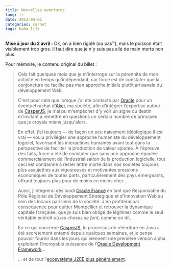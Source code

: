 ```yaml
---
title: Nouvelles aventures
lang: fr
date: 2012-04-01
categories: carnet
tags: haha life
---
```


**Mise à jour du 2 avril :** Ok, on a bien rigolé (ou pas™), mais le poisson était visiblement trop gros. Il faut dire que je n'y suis pas allé de main morte non plus.

Pour mémoire, le contenu original du billet :

> Cela fait quelques mois que je m'interroge sur la pérennité de mon activité en temps qu'indépendant, car force est de constater que la conjoncture ne facilite pas mon approche initiale plutôt artisanale du développement Web.
>
> C'est pour cela que lorsque j'ai été contacté par [Oracle](http://oracle.com/) pour un éventuel rachat d'[Akei](http://akei.com/), ma société, afin d'intégrer l'expertise autour de [CasperJS](http://casperjs.org/), je n'ai pu m'empêcher d'y voir un signe du destin m'invitant à remettre en questions un certain nombre de principes que je croyais miens jusqu'alors.
>
> En effet, j'ai toujours — de façon un peu naïvement idéologique il est vrai — voulu privilégier une approche humaniste du développement logiciel, favorisant les interactions humaines avant tout dans la perspective de faciliter la production de valeur ajoutée. À l'épreuve des faits, force a été de constater que sans une approche épaulée commercialement de l'industrialisation de la production logicielle, tout ceci est condamné à rester lettre morte dans nos sociétés toujours plus assujetties aux vigoureuses et motivantes pressions économiques de toutes parts, particulièrement des pays émergeants, offrant toujours plus pour de moins en moins cher…
>
> Aussi, j'integrerai dès lundi [Oracle France](http://www.oracle.com/fr/index.html) en tant que Responsable du Pôle Régional de Développement Stratégique et d'Innovation Web au sein des locaux parisiens de la société. J'en profiterai par conséquence pour quitter Montpellier et retrouver la dynamique capitale française, que je suis bien obligé de légitimer comme le seul véritable endroit où *les choses se font*, comme on dit.
>
> En ce qui concerne [CasperJS](http://casperjs.org/), le processus de réécriture en Java a été secrètement entamé depuis quelques semaines, et je pense pouvoir fournir dans les jours qui viennent une première version alpha exploitant l'incroyable puissance de l'[Oracle Development Framework](http://www.oracle.com/technetwork/developer-tools/adf/overview/index.html)…
>
> … et de tout l'[ecosystème J2EE plus généralement](http://www.marseille-sympa.com/merou.jpg).
